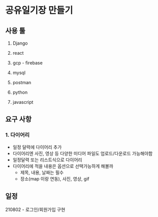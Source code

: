 # 공유일기장 만들기



## 사용 툴

1. Django

2. react

3. gcp - firebase

4. mysql

5. postman

6. python

7. javascript

   

## 요구 사항

### 1. 다이어리

- 일정 달력에 다이어리 추가
- 다이어리엔 사진, 영상 등 다양한 미디어 파일도 업로드/다운로드 가능해야함
- 일정달력 또는 리스트식으로 다이어리
- 다이어리에 적을 내용은 옵션으로 선택가능하게 해볼까
  - 제목, 내용, 날짜는 필수
  - 장소(map 이랑 연동), 사진, 영상, gif

### 



## 일정

210802 - 로그인/회원가입 구현 

